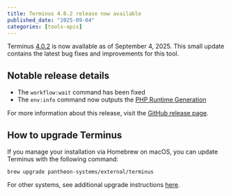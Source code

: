 ```yaml
---
title: Terminus 4.0.2 release now available
published_date: "2025-09-04"
categories: [tools-apis]
---
```


Terminus [4.0.2](https://github.com/pantheon-systems/terminus/releases/tag/4.0.2) is now available as of September 4, 2025. This small update contains the latest bug fixes and improvements for this tool.

## Notable release details

* The `workflow:wait` command has been fixed
* The `env:info` command now outputs the [PHP Runtime Generation](/php-runtime-generation-2)

For more information about this release, visit the [GitHub release page](https://github.com/pantheon-systems/terminus/releases/tag/4.0.2).

## How to upgrade Terminus
If you manage your installation via Homebrew on macOS, you can update Terminus with the following command:

```shell{promptUser: user}
brew upgrade pantheon-systems/external/terminus
```
For other systems, see additional upgrade instructions [here](/terminus/install).

